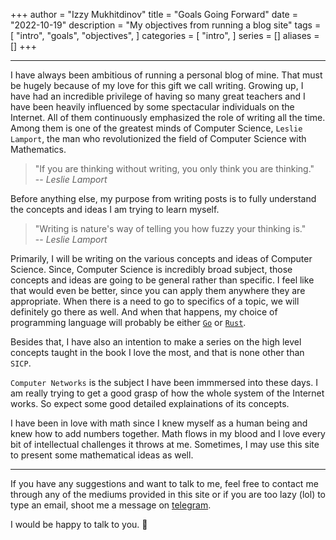 +++
author = "Izzy Mukhitdinov"
title = "Goals Going Forward"
date = "2022-10-19"
description = "My objectives from running a blog site"
tags = [
    "intro",
    "goals",
    "objectives",
]
categories = [
    "intro",
]
series = []
aliases = []
+++

---

I have always been ambitious of running a personal blog of mine. That must be hugely because of my love for this gift we call writing. Growing up, I have had an incredible privilege of having so many great teachers and I have been heavily influenced by some spectacular individuals on the Internet. All of them continuously emphasized the role of writing all the time. Among them is one of the greatest minds of Computer Science, `Leslie Lamport`, the man who revolutionized the field of Computer Science with Mathematics.

> "If you are thinking without writing, you only think you are thinking."<br>
> -- <cite>Leslie Lamport</cite>

Before anything else, my purpose from writing posts is to fully understand the concepts and ideas I am trying to learn myself. 

> "Writing is nature's way of telling you how fuzzy your thinking is."<br>
> -- <cite>Leslie Lamport</cite>

Primarily, I will be writing on the various concepts and ideas of Computer Science. Since, Computer Science is incredibly broad subject, those concepts and ideas are going to be general rather than specific. I feel like that would even be better, since you can apply them anywhere they are appropriate. When there is a need to go to specifics of a topic, we will definitely go there as well. And when that happens, my choice of programming language will probably be either [`Go`](https://golang.org/) or [`Rust`]("https://rust-lang.org/).

Besides that, I have also an intention to make a series on the high level concepts taught in the book I love the most, and that is none other than `SICP`.

`Computer Networks` is the subject I have been immmersed into these days. I am really trying to get a good grasp of how the whole system of the Internet works. So expect some good detailed explainations of its concepts.

I have been in love with math since I knew myself as a human being and knew how to add numbers together. Math flows in my blood and I love every bit of intellectual challenges it throws at me. Sometimes, I may use this site to present some mathematical ideas as well.

---

If you have any suggestions and want to talk to me, feel free to contact me through any of the mediums provided in this site or if you are too lazy (lol) to type an email, shoot me a message on [telegram](https://t.me/uselessbeliever). 

I would be happy to talk to you. <span class="emojify">&#x1F31D;</span>